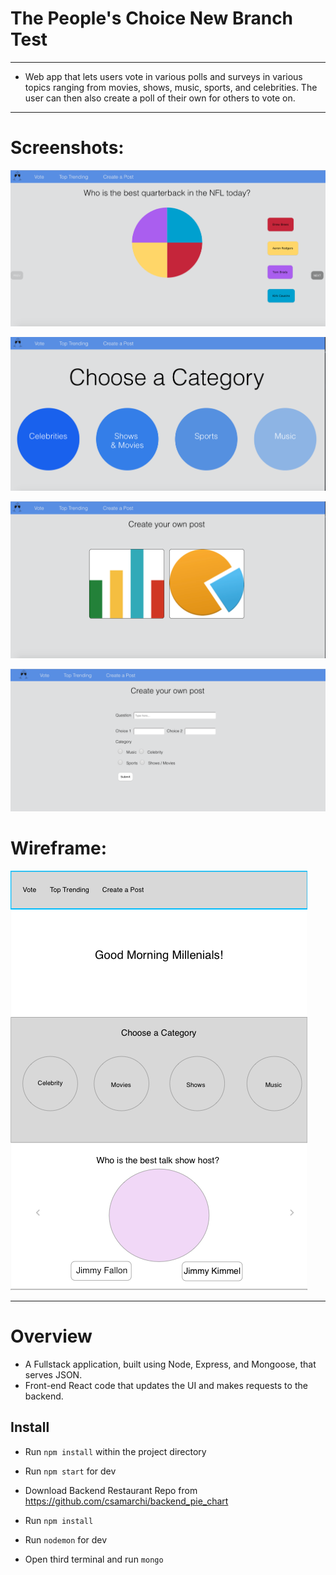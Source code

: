 # The People's Choice New Branch Test

- - - - - - - - - - - - - - - - - - - - - - - - - - - - - - - - - - - - - - - - - - - - - - - - - - - - - - - - - - - - - - -

* Web app that lets users vote in various polls and surveys in various topics ranging from movies, shows, music, sports, and celebrities. The user can then also create a poll of their own for others to vote on.  

- - - - - - - - - - - - - - - - - - - - - - - - - - - - - - - - - - - - - - - - - - - - - - - - - - - - - - - - - - - - - - -
# Screenshots:

![alt text](/public/carousel_shot.png)

![alt text](/public/category_page.png)

![alt text](/public/create_page.png)

![alt text](/public/create.png)

# Wireframe:

![alt text](/public/wireframe.png)

- - - - - - - - - - - - - - - - - - - - - - - - - - - - - - - - - - - - - - - - - - - - - - - - - - - - - - - - - - - - - - -

# Overview

* A Fullstack application, built using Node, Express, and Mongoose, that serves JSON.
* Front-end React code that updates the UI and makes requests to the backend.


## Install

* Run `npm install` within the project directory
* Run `npm start` for dev

* Download Backend Restaurant Repo from https://github.com/csamarchi/backend_pie_chart
* Run `npm install`
* Run `nodemon` for dev

* Open third terminal and run `mongo`
